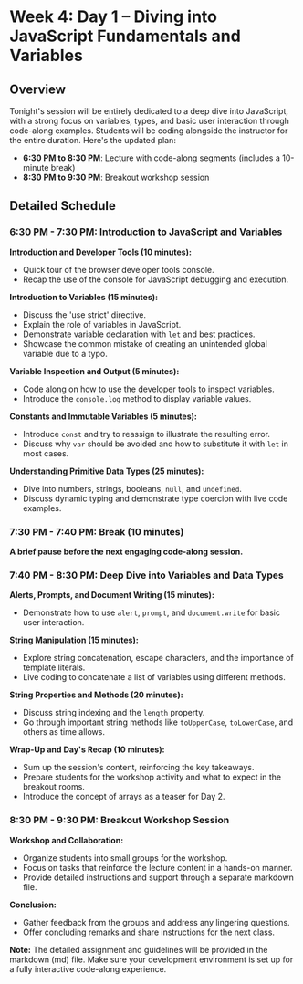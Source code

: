 # Week 4: Day 1 – Diving into JavaScript Fundamentals and Variables

## Overview

Tonight's session will be entirely dedicated to a deep dive into JavaScript, with a strong focus on variables, types, and basic user interaction through code-along examples. Students will be coding alongside the instructor for the entire duration. Here's the updated plan:

- **6:30 PM to 8:30 PM**: Lecture with code-along segments (includes a 10-minute break)
- **8:30 PM to 9:30 PM**: Breakout workshop session

## Detailed Schedule

### 6:30 PM - 7:30 PM: Introduction to JavaScript and Variables

**Introduction and Developer Tools (10 minutes):**

- Quick tour of the browser developer tools console.
- Recap the use of the console for JavaScript debugging and execution.

**Introduction to Variables (15 minutes):**

- Discuss the 'use strict' directive.
- Explain the role of variables in JavaScript.
- Demonstrate variable declaration with `let` and best practices.
- Showcase the common mistake of creating an unintended global variable due to a typo.

**Variable Inspection and Output (5 minutes):**

- Code along on how to use the developer tools to inspect variables.
- Introduce the `console.log` method to display variable values.

**Constants and Immutable Variables (5 minutes):**

- Introduce `const` and try to reassign to illustrate the resulting error.
- Discuss why `var` should be avoided and how to substitute it with `let` in most cases.

**Understanding Primitive Data Types (25 minutes):**

- Dive into numbers, strings, booleans, `null`, and `undefined`.
- Discuss dynamic typing and demonstrate type coercion with live code examples.

### 7:30 PM - 7:40 PM: Break (10 minutes)

**A brief pause before the next engaging code-along session.**

### 7:40 PM - 8:30 PM: Deep Dive into Variables and Data Types

**Alerts, Prompts, and Document Writing (15 minutes):**

- Demonstrate how to use `alert`, `prompt`, and `document.write` for basic user interaction.

**String Manipulation (15 minutes):**

- Explore string concatenation, escape characters, and the importance of template literals.
- Live coding to concatenate a list of variables using different methods.

**String Properties and Methods (20 minutes):**

- Discuss string indexing and the `length` property.
- Go through important string methods like `toUpperCase`, `toLowerCase`, and others as time allows.

**Wrap-Up and Day's Recap (10 minutes):**

- Sum up the session's content, reinforcing the key takeaways.
- Prepare students for the workshop activity and what to expect in the breakout rooms.
- Introduce the concept of arrays as a teaser for Day 2.

### 8:30 PM - 9:30 PM: Breakout Workshop Session

**Workshop and Collaboration:**

- Organize students into small groups for the workshop.
- Focus on tasks that reinforce the lecture content in a hands-on manner.
- Provide detailed instructions and support through a separate markdown file.

**Conclusion:**

- Gather feedback from the groups and address any lingering questions.
- Offer concluding remarks and share instructions for the next class.

**Note:** The detailed assignment and guidelines will be provided in the markdown (md) file. Make sure your development environment is set up for a fully interactive code-along experience.
